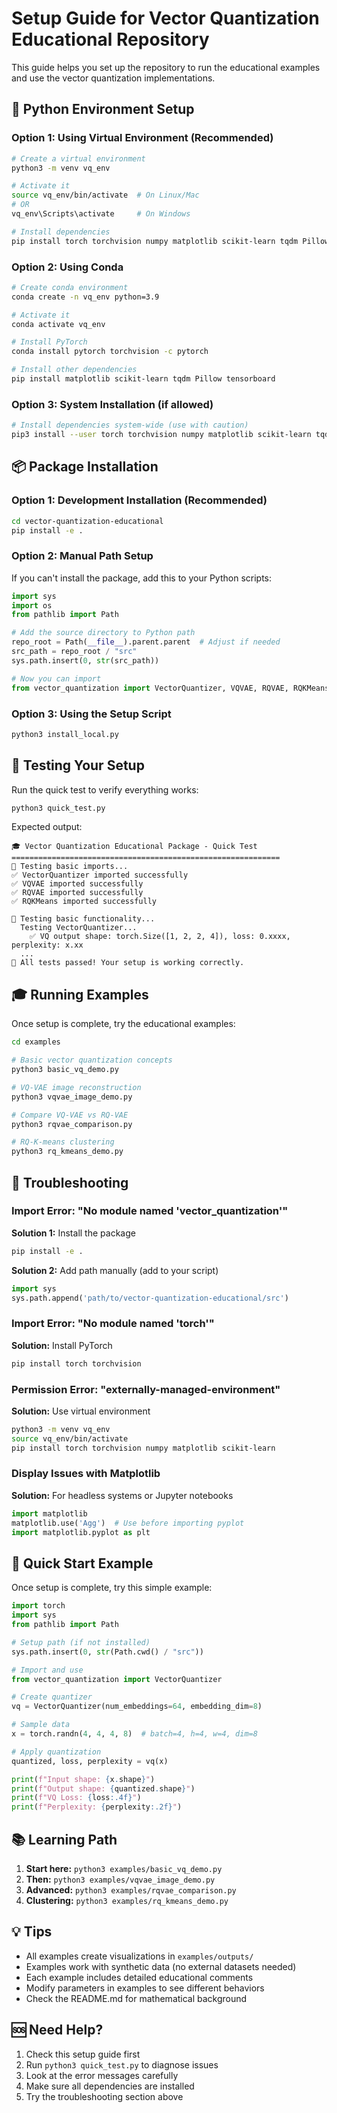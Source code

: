 # Setup Guide for Vector Quantization Educational Repository

This guide helps you set up the repository to run the educational examples and use the vector quantization implementations.

## 🐍 Python Environment Setup

### Option 1: Using Virtual Environment (Recommended)

```bash
# Create a virtual environment
python3 -m venv vq_env

# Activate it
source vq_env/bin/activate  # On Linux/Mac
# OR
vq_env\Scripts\activate     # On Windows

# Install dependencies
pip install torch torchvision numpy matplotlib scikit-learn tqdm Pillow tensorboard
```

### Option 2: Using Conda

```bash
# Create conda environment
conda create -n vq_env python=3.9

# Activate it
conda activate vq_env

# Install PyTorch
conda install pytorch torchvision -c pytorch

# Install other dependencies
pip install matplotlib scikit-learn tqdm Pillow tensorboard
```

### Option 3: System Installation (if allowed)

```bash
# Install dependencies system-wide (use with caution)
pip3 install --user torch torchvision numpy matplotlib scikit-learn tqdm Pillow tensorboard
```

## 📦 Package Installation

### Option 1: Development Installation (Recommended)

```bash
cd vector-quantization-educational
pip install -e .
```

### Option 2: Manual Path Setup

If you can't install the package, add this to your Python scripts:

```python
import sys
import os
from pathlib import Path

# Add the source directory to Python path
repo_root = Path(__file__).parent.parent  # Adjust if needed
src_path = repo_root / "src"
sys.path.insert(0, str(src_path))

# Now you can import
from vector_quantization import VectorQuantizer, VQVAE, RQVAE, RQKMeans
```

### Option 3: Using the Setup Script

```bash
python3 install_local.py
```

## 🧪 Testing Your Setup

Run the quick test to verify everything works:

```bash
python3 quick_test.py
```

Expected output:
```
🎓 Vector Quantization Educational Package - Quick Test
============================================================
🧪 Testing basic imports...
✅ VectorQuantizer imported successfully
✅ VQVAE imported successfully
✅ RQVAE imported successfully
✅ RQKMeans imported successfully

🔬 Testing basic functionality...
  Testing VectorQuantizer...
    ✅ VQ output shape: torch.Size([1, 2, 2, 4]), loss: 0.xxxx, perplexity: x.xx
  ...
🎉 All tests passed! Your setup is working correctly.
```

## 🎓 Running Examples

Once setup is complete, try the educational examples:

```bash
cd examples

# Basic vector quantization concepts
python3 basic_vq_demo.py

# VQ-VAE image reconstruction
python3 vqvae_image_demo.py

# Compare VQ-VAE vs RQ-VAE
python3 rqvae_comparison.py

# RQ-K-means clustering
python3 rq_kmeans_demo.py
```

## 🚨 Troubleshooting

### Import Error: "No module named 'vector_quantization'"

**Solution 1:** Install the package
```bash
pip install -e .
```

**Solution 2:** Add path manually (add to your script)
```python
import sys
sys.path.append('path/to/vector-quantization-educational/src')
```

### Import Error: "No module named 'torch'"

**Solution:** Install PyTorch
```bash
pip install torch torchvision
```

### Permission Error: "externally-managed-environment"

**Solution:** Use virtual environment
```bash
python3 -m venv vq_env
source vq_env/bin/activate
pip install torch torchvision numpy matplotlib scikit-learn
```

### Display Issues with Matplotlib

**Solution:** For headless systems or Jupyter notebooks
```python
import matplotlib
matplotlib.use('Agg')  # Use before importing pyplot
import matplotlib.pyplot as plt
```

## 🎯 Quick Start Example

Once setup is complete, try this simple example:

```python
import torch
import sys
from pathlib import Path

# Setup path (if not installed)
sys.path.insert(0, str(Path.cwd() / "src"))

# Import and use
from vector_quantization import VectorQuantizer

# Create quantizer
vq = VectorQuantizer(num_embeddings=64, embedding_dim=8)

# Sample data
x = torch.randn(4, 4, 4, 8)  # batch=4, h=4, w=4, dim=8

# Apply quantization
quantized, loss, perplexity = vq(x)

print(f"Input shape: {x.shape}")
print(f"Output shape: {quantized.shape}")
print(f"VQ Loss: {loss:.4f}")
print(f"Perplexity: {perplexity:.2f}")
```

## 📚 Learning Path

1. **Start here:** `python3 examples/basic_vq_demo.py`
2. **Then:** `python3 examples/vqvae_image_demo.py`
3. **Advanced:** `python3 examples/rqvae_comparison.py`
4. **Clustering:** `python3 examples/rq_kmeans_demo.py`

## 💡 Tips

- All examples create visualizations in `examples/outputs/`
- Examples work with synthetic data (no external datasets needed)
- Each example includes detailed educational comments
- Modify parameters in examples to see different behaviors
- Check the README.md for mathematical background

## 🆘 Need Help?

1. Check this setup guide first
2. Run `python3 quick_test.py` to diagnose issues
3. Look at the error messages carefully
4. Make sure all dependencies are installed
5. Try the troubleshooting section above